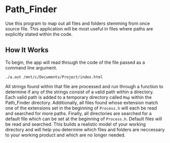 # Path_Finder
Use this program to map out all files and folders stemming from once source file.
This application will be most useful in files where paths are explicitly stated within the code.
## How It Works
To begin, the app will read through the code of the file passed as a command line argument.
```
./a.out /mnt/c/Documents/Project/index.html
```
All strings found within that file are processed and run through a function to determine if any of the strings consist of a valid path within a directory.
Each valid path is added to a temporary directory called `Map` within the Path_Finder directory.
Additionally, all files found whose extension match one of the extensions set in the beginning of `Process.h` will each be read and searched for more paths.
Finally, all directories are searched for a default file which can be set at the beginning of `Process.h`. Default files will be read and searched.
This builds a realistic model of your working directory and will help you determine which files and folders are neccessary to your working product and which are no longer needed.
